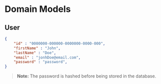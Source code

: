 # Domain Models

## User

``` json
{
	"id" : "0000000-000000-0000000-0000-000",
	"firstName" : "John",
	"lastName" : "Doe",
	"email" : "jonhDoe@email.com",
	"password" : "password",
}
```

> **Note:** The password is hashed before being stored in the database.